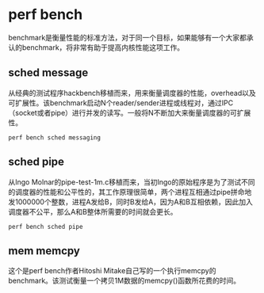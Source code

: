 # perf bench

benchmark是衡量性能的标准方法，对于同一个目标，如果能够有一个大家都承认的benchmark，将非常有助于提高内核性能这项工作。

## sched message

从经典的测试程序hackbench移植而来，用来衡量调度器的性能，overhead以及可扩展性。该benchmark启动N个reader/sender进程或线程对，通过IPC（socket或者pipe）进行并发的读写。一般将N不断加大来衡量调度器的可扩展性。

```
perf bench sched messaging
```

## sched pipe

从Ingo Molnar的pipe-test-1m.c移植而来，当初Ingo的原始程序是为了测试不同的调度器的性能和公平性的，其工作原理很简单，两个进程互相通过pipe拼命地发1000000个整数，进程A发给B，同时B发给A，因为A和B互相依赖，因此加入调度器不公平，那么A和B整体所需要的时间就会更长。

```
perf bench sched pipe
```

## mem memcpy

这个是perf bench作者Hitoshi Mitake自己写的一个执行memcpy的benchmark。该测试衡量一个拷贝1M数据的memcpy()函数所花费的时间。
